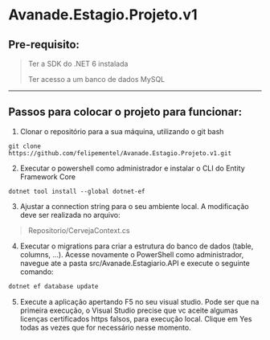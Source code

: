 # Avanade.Estagio.Projeto.v1

## Pre-requisito:
> Ter a SDK do .NET 6 instalada
> 
> Ter acesso a um banco de dados MySQL

<hr>

## Passos para colocar o projeto para funcionar:

1. Clonar o repositório para a sua máquina, utilizando o git bash
```git
git clone https://github.com/felipementel/Avanade.Estagio.Projeto.v1.git
```


2. Executar o powershell como administrador e instalar o CLI do Entity Framework Core

```cli
dotnet tool install --global dotnet-ef
```

3. Ajustar a connection string para o seu ambiente local. A modificação deve ser realizada no arquivo:

> Repositorio/CervejaContext.cs 

4. Executar o migrations para criar a estrutura do banco de dados (table, columns, ...). Acesse novamente o PowerShell como administrador, navegue ate a pasta src/Avanade.Estagiario.API e execute o seguinte comando:

```ps
dotnet ef database update
```

5. Execute a aplicação apertando F5 no seu visual studio.
Pode ser que na primeira execução, o Visual Studio precise que vc aceite algumas licenças certificados https falsos, para execução local. Clique em Yes todas as vezes que for necessário nesse momento.

